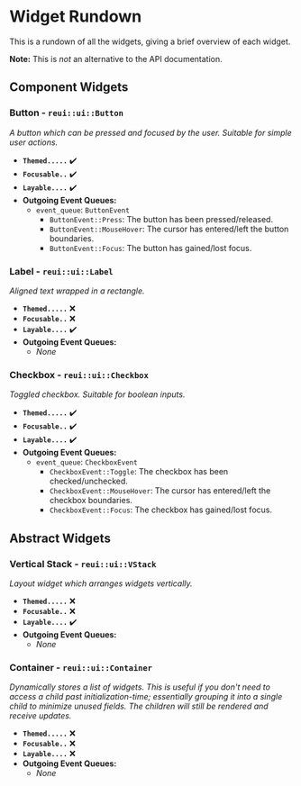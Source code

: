 # Widget Rundown

This is a rundown of all the widgets, giving a brief overview of each widget.

**Note:** This is *not* an alternative to the API documentation.

## Component Widgets

### Button - `reui::ui::Button`

*A button which can be pressed and focused by the user. Suitable for simple user actions.*

- **`Themed.....`** ✔️
- **`Focusable..`** ✔️
- **`Layable....`** ✔️
- **Outgoing Event Queues:**
    - `event_queue`: `ButtonEvent`
        - `ButtonEvent::Press`: The button has been pressed/released.
        - `ButtonEvent::MouseHover`: The cursor has entered/left the button boundaries.
        - `ButtonEvent::Focus`: The button has gained/lost focus.

### Label - `reui::ui::Label`

*Aligned text wrapped in a rectangle.*

- **`Themed.....`** ❌
- **`Focusable..`** ❌
- **`Layable....`** ✔️
- **Outgoing Event Queues:**
    - *None*

### Checkbox - `reui::ui::Checkbox`

*Toggled checkbox. Suitable for boolean inputs.*

- **`Themed.....`** ✔️
- **`Focusable..`** ✔️
- **`Layable....`** ✔️
- **Outgoing Event Queues:**
    - `event_queue`: `CheckboxEvent`
        - `CheckboxEvent::Toggle`: The checkbox has been checked/unchecked.
        - `CheckboxEvent::MouseHover`: The cursor has entered/left the checkbox boundaries.
        - `CheckboxEvent::Focus`: The checkbox has gained/lost focus.

## Abstract Widgets

### Vertical Stack - `reui::ui::VStack`

*Layout widget which arranges widgets vertically.*

- **`Themed.....`** ❌
- **`Focusable..`** ❌
- **`Layable....`** ✔️
- **Outgoing Event Queues:**
    - *None*

### Container - `reui::ui::Container`

*Dynamically stores a list of widgets. This is useful if you don't need to access a child past initialization-time; essentially grouping it into a single child to minimize unused fields.*
*The children will still be rendered and receive updates.*

- **`Themed.....`** ❌
- **`Focusable..`** ❌
- **`Layable....`** ❌
- **Outgoing Event Queues:**
    - *None*
